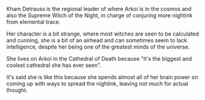 Kham Detrauss is the regional leader of where Arkoi is in the cosmos and also the Supreme Witch of the Night, in charge of conjuring more nightink from elemental trace.

Her character is a bit strange, where most witches are seen to be calculated and cunning, she is a bit of an airhead and can sometimes seem to lack intelligence, despite her being one of the greatest minds of the universe.

She lives on Arkoi in the Cathedral of Death because "it's the biggest and coolest cathedral she has ever seen".

It's said she is like this because she spends almost all of her brain power on coming up with ways to spread the nightink, leaving not much for actual thought.

